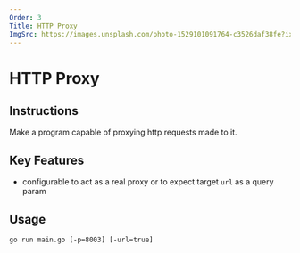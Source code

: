```yaml
---
Order: 3
Title: HTTP Proxy
ImgSrc: https://images.unsplash.com/photo-1529101091764-c3526daf38fe?ixid=M3w2NjYzMTJ8MHwxfHJhbmRvbXx8fHx8fHx8fDE3MjkyNzkyNjV8&ixlib=rb-4.0.3
---
```


# HTTP Proxy

## Instructions

Make a program capable of proxying http requests made to it.

## Key Features

- configurable to act as a real proxy or to expect target `url` as a query param

## Usage

```shell
go run main.go [-p=8003] [-url=true]
```
